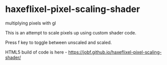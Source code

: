 # haxeflixel-pixel-scaling-shader
multiplying pixels with gl

This is an attempt to scale pixels up using custom shader code.

Press f key to toggle between unscaled and scaled.

HTML5 build of code is here - https://jobf.github.io/haxeflixel-pixel-scaling-shader/
